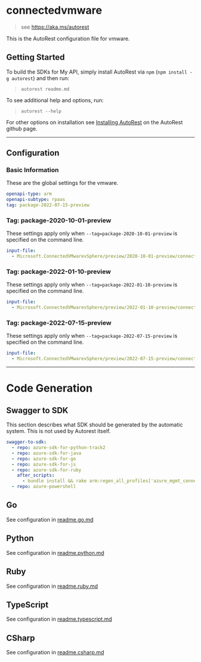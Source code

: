 # connectedvmware

> see https://aka.ms/autorest

This is the AutoRest configuration file for vmware.

## Getting Started

To build the SDKs for My API, simply install AutoRest via `npm` (`npm install -g autorest`) and then run:

> `autorest readme.md`

To see additional help and options, run:

> `autorest --help`

For other options on installation see [Installing AutoRest](https://aka.ms/autorest/install) on the AutoRest github page.

---

## Configuration

### Basic Information

These are the global settings for the vmware.

```yaml
openapi-type: arm
openapi-subtype: rpaas
tag: package-2022-07-15-preview
```

### Tag: package-2020-10-01-preview

These settings apply only when `--tag=package-2020-10-01-preview` is specified on the command line.

```yaml $(tag) == 'package-2020-10-01-preview'
input-file:
  - Microsoft.ConnectedVMwarevSphere/preview/2020-10-01-preview/connectedvmware.json
```

### Tag: package-2022-01-10-preview

These settings apply only when `--tag=package-2022-01-10-preview` is specified on the command line.

```yaml $(tag) == 'package-2022-01-10-preview'
input-file:
  - Microsoft.ConnectedVMwarevSphere/preview/2022-01-10-preview/connectedvmware.json
```

### Tag: package-2022-07-15-preview

These settings apply only when `--tag=package-2022-07-15-preview` is specified on the command line.

```yaml $(tag) == 'package-2022-07-15-preview'
input-file:
  - Microsoft.ConnectedVMwarevSphere/preview/2022-07-15-preview/connectedvmware.json
```

---

# Code Generation

## Swagger to SDK

This section describes what SDK should be generated by the automatic system.
This is not used by Autorest itself.

```yaml $(swagger-to-sdk)
swagger-to-sdk:
  - repo: azure-sdk-for-python-track2
  - repo: azure-sdk-for-java
  - repo: azure-sdk-for-go
  - repo: azure-sdk-for-js
  - repo: azure-sdk-for-ruby
    after_scripts:
      - bundle install && rake arm:regen_all_profiles['azure_mgmt_connectedvmware']
  - repo: azure-powershell
```

## Go

See configuration in [readme.go.md](./readme.go.md)

## Python

See configuration in [readme.python.md](./readme.python.md)

## Ruby

See configuration in [readme.ruby.md](./readme.ruby.md)

## TypeScript

See configuration in [readme.typescript.md](./readme.typescript.md)

## CSharp

See configuration in [readme.csharp.md](./readme.csharp.md)

